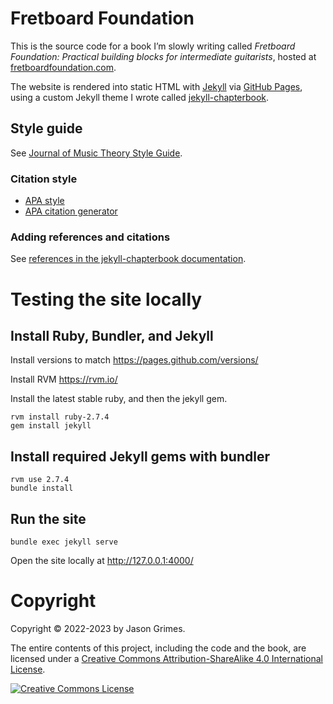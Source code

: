 # Fretboard Foundation

This is the source code for a book I’m slowly writing called
_Fretboard Foundation: Practical building blocks for intermediate guitarists_, hosted at [fretboardfoundation.com](https://fretboardfoundation.com).

The website is rendered into static HTML with [Jekyll](https://jekyllrb.com/) via [GitHub Pages](https://pages.github.com/), 
using a custom Jekyll theme I wrote called 
[jekyll-chapterbook](https://github.com/jasongrimes/jekyll-chapterbook).

## Style guide

See [Journal of Music Theory Style Guide](https://www.dukeupress.edu/Assets/Downloads/JMT_sg.pdf).

### Citation style
 
* [APA style](https://www.scribbr.com/citing-sources/citation-styles/#apa)
* [APA citation generator](https://www.scribbr.com/apa-citation-generator/)

### Adding references and citations

See [references in the jekyll-chapterbook documentation](https://jasongrimes.github.io/jekyll-chapterbook/references.html).

# Testing the site locally

## Install Ruby, Bundler, and Jekyll

Install versions to match https://pages.github.com/versions/

Install RVM https://rvm.io/

Install the latest stable ruby, and then the jekyll gem.

    rvm install ruby-2.7.4
    gem install jekyll

## Install required Jekyll gems with bundler

    rvm use 2.7.4
    bundle install

## Run the site

    bundle exec jekyll serve

Open the site locally at http://127.0.0.1:4000/ 

# Copyright

Copyright &copy; 2022-2023 by Jason Grimes.

The entire contents of this project, including the code and the book,
are licensed under a <a rel="license" href="http://creativecommons.org/licenses/by-sa/4.0/" target="_blank">Creative Commons Attribution-ShareAlike 4.0 International License</a>.

<a rel="license" href="http://creativecommons.org/licenses/by-sa/4.0/" target="_blank"><img alt="Creative Commons License" style="border-width:0" src="https://i.creativecommons.org/l/by-sa/4.0/88x31.png" /></a>
